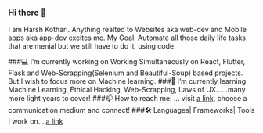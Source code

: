 ### Hi there 👋
I am Harsh Kothari. Anything realted to Websites aka web-dev and Mobile apps aka app-dev excites me. My Goal: Automate all those daily life tasks that are menial but we still have to do it, using code.

###💻 I’m currently working on
Working Simultaneously on React, Flutter, Flask and Web-Scrapping(Selenium and Beautiful-Soup) based projects. But I wish to focus more on Machine learning.
###🌱 I’m currently learning
Machine Learning, Ethical Hacking, Web-Scrapping, Laws of UX......many more light years to cover!
###📫 How to reach me: ...
visit [a link](https://toharsh.github.io/), choose a communication medium and connect!
###🛠️ Languages| Frameworks| Tools I work on...
[a link](https://raw.githubusercontent.com/github/explore/80688e429a7d4ef2fca1e82350fe8e3517d3494d/topics/html/html.png)
